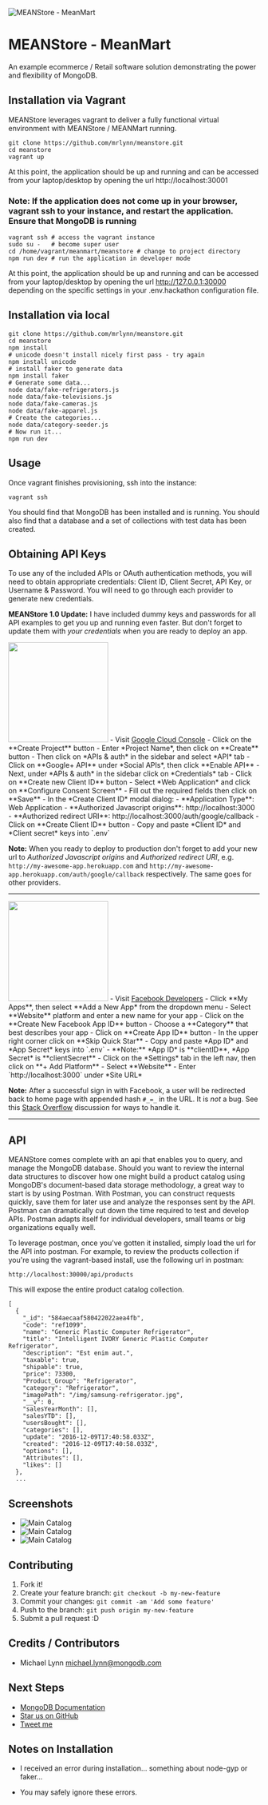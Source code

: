 ![MEANStore - MeanMart](https://raw.githubusercontent.com/mrlynn/meanstore/meanmart/public/images/meanmart-banner1.png)
# MEANStore - MeanMart

An example ecommerce / Retail software solution demonstrating the power and flexibility of MongoDB.

## Installation via Vagrant

MEANStore leverages vagrant to deliver a fully functional virtual environment with MEANStore / MEANMart running.

```
git clone https://github.com/mrlynn/meanstore.git
cd meanstore
vagrant up
```
At this point, the application should be up and running and can be accessed from your laptop/desktop by opening the url http://localhost:30001

### Note: If the application does not come up in your browser, vagrant ssh to your instance, and restart the application.  Ensure that MongoDB is running ###

```
vagrant ssh # access the vagrant instance
sudo su -   # become super user
cd /home/vagrant/meanmart/meanstore # change to project directory
npm run dev # run the application in developer mode

```

At this point, the application should be up and running and can be accessed from your laptop/desktop by opening the url http://127.0.0.1:30000 depending on the specific settings in your .env.hackathon configuration file.


## Installation via local

```
git clone https://github.com/mrlynn/meanstore.git
cd meanstore
npm install
# unicode doesn't install nicely first pass - try again
npm install unicode
# install faker to generate data
npm install faker
# Generate some data...
node data/fake-refrigerators.js
node data/fake-televisions.js
node data/fake-cameras.js
node data/fake-apparel.js
# Create the categories...
node data/category-seeder.js
# Now run it...
npm run dev
```

## Usage

Once vagrant finishes provisioning, ssh into the instance:

```
vagrant ssh
```

You should find that MongoDB has been installed and is running.  You should also find that a database and a set of collections with test data has been created.

Obtaining API Keys
------------------

To use any of the included APIs or OAuth authentication methods, you will need
to obtain appropriate credentials: Client ID, Client Secret, API Key, or
Username & Password. You will need to go through each provider to generate new
credentials.

**MEANStore 1.0 Update:** I have included dummy keys and passwords for
all API examples to get you up and running even faster. But don't forget to update
them with *your credentials* when you are ready to deploy an app.

<img src="https://upload.wikimedia.org/wikipedia/commons/thumb/2/2f/Google_2015_logo.svg/1000px-Google_2015_logo.svg.png" width="200">
- Visit <a href="https://cloud.google.com/console/project" target="_blank">Google Cloud Console</a>
- Click on the **Create Project** button
- Enter *Project Name*, then click on **Create** button
- Then click on *APIs & auth* in the sidebar and select *API* tab
- Click on **Google+ API** under *Social APIs*, then click **Enable API**
- Next, under *APIs & auth* in the sidebar click on *Credentials* tab
- Click on **Create new Client ID** button
- Select *Web Application* and click on **Configure Consent Screen**
- Fill out the required fields then click on **Save**
- In the *Create Client ID* modal dialog:
 - **Application Type**: Web Application
 - **Authorized Javascript origins**: http://localhost:3000
 - **Authorized redirect URI**: http://localhost:3000/auth/google/callback
- Click on **Create Client ID** button
- Copy and paste *Client ID* and *Client secret* keys into `.env`

**Note:** When you ready to deploy to production don't forget to
add your new url to *Authorized Javascript origins* and *Authorized redirect URI*,
e.g. `http://my-awesome-app.herokuapp.com` and
`http://my-awesome-app.herokuapp.com/auth/google/callback` respectively.
The same goes for other providers.

<hr>

<img src="http://www.doit.ba/img/facebook.jpg" width="200">
- Visit <a href="https://developers.facebook.com/" target="_blank">Facebook Developers</a>
- Click **My Apps**, then select **Add a New App* from the dropdown menu
- Select **Website** platform and enter a new name for your app
- Click on the **Create New Facebook App ID** button
- Choose a **Category** that best describes your app
- Click on **Create App ID** button
- In the upper right corner click on **Skip Quick Star**
- Copy and paste *App ID* and *App Secret* keys into `.env`
 - **Note:** *App ID* is **clientID**, *App Secret* is **clientSecret**
- Click on the *Settings* tab in the left nav, then click on **+ Add Platform**
- Select **Website**
- Enter `http://localhost:3000` under *Site URL*

**Note:** After a successful sign in with Facebook, a user will be redirected back to home page with appended hash `#_=_` in the URL. It is *not* a bug. See this [Stack Overflow](https://stackoverflow.com/questions/7131909/facebook-callback-appends-to-return-url) discussion for ways to handle it.

<hr>

## API

MEANStore comes complete with an api that enables you to query, and manage the MongoDB database.  Should you want to review the internal data structures to discover how one might build a product catalog using MongoDB's document-based data storage methodology, a great way to start is by using Postman.  With Postman, you can construct requests quickly, save them for later use and analyze the responses sent by the API. Postman can dramatically cut down the time required to test and develop APIs. Postman adapts itself for individual developers, small teams or big organizations equally well.

To leverage postman, once you've gotten it installed, simply load the url for the API into postman.  For example, to review the products collection if you're using the vagrant-based install, use the following url in postman:

```
http://localhost:30000/api/products
```

This will expose the entire product catalog collection.

```
[
  {
    "_id": "584aecaaf580422022aea4fb",
    "code": "ref1099",
    "name": "Generic Plastic Computer Refrigerator",
    "title": "Intelligent IVORY Generic Plastic Computer Refrigerator",
    "description": "Est enim aut.",
    "taxable": true,
    "shipable": true,
    "price": 73300,
    "Product_Group": "Refrigerator",
    "category": "Refrigerator",
    "imagePath": "/img/samsung-refrigerator.jpg",
    "__v": 0,
    "salesYearMonth": [],
    "salesYTD": [],
    "usersBought": [],
    "categories": [],
    "update": "2016-12-09T17:40:58.033Z",
    "created": "2016-12-09T17:40:58.033Z",
    "options": [],
    "Attributes": [],
    "likes": []
  },
  ...
  ```

## Screenshots

- ![Main Catalog](https://raw.githubusercontent.com/mrlynn/meanstore/meanmart/public/images/example_1.png)
- ![Main Catalog](https://raw.githubusercontent.com/mrlynn/meanstore/meanmart/public/images/example_2.png)
- ![Main Catalog](https://raw.githubusercontent.com/mrlynn/meanstore/meanmart/public/images/example_3.png)

## Contributing

1. Fork it!
2. Create your feature branch: `git checkout -b my-new-feature`
3. Commit your changes: `git commit -am 'Add some feature'`
4. Push to the branch: `git push origin my-new-feature`
5. Submit a pull request :D

## Credits / Contributors

- Michael Lynn <michael.lynn@mongodb.com>

## Next Steps

 * [MongoDB Documentation](http://mongodb.org/)
 * [Star us on GitHub](https://github.com/mrlynn/meanstore)
 * [Tweet me](http://twitter.com/mlynn)

## Notes on Installation
 * I received an error during installation... something about node-gyp or faker...
 - You may safely ignore these errors.
